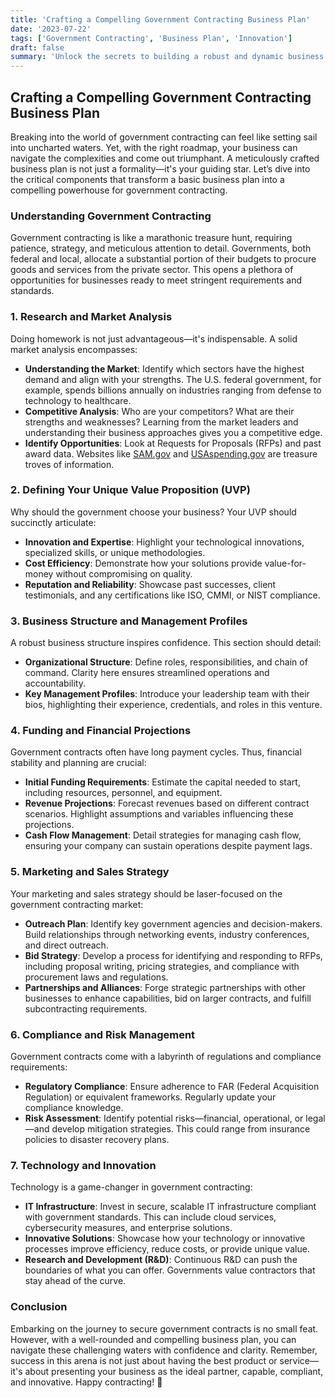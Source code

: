 ```yaml
---
title: 'Crafting a Compelling Government Contracting Business Plan'
date: '2023-07-22'
tags: ['Government Contracting', 'Business Plan', 'Innovation']
draft: false
summary: 'Unlock the secrets to building a robust and dynamic business plan tailored for government contracting that guarantees success.'
---
```


## Crafting a Compelling Government Contracting Business Plan

Breaking into the world of government contracting can feel like setting sail into uncharted waters. Yet, with the right roadmap, your business can navigate the complexities and come out triumphant. A meticulously crafted business plan is not just a formality—it's your guiding star. Let’s dive into the critical components that transform a basic business plan into a compelling powerhouse for government contracting.

### Understanding Government Contracting
Government contracting is like a marathonic treasure hunt, requiring patience, strategy, and meticulous attention to detail. Governments, both federal and local, allocate a substantial portion of their budgets to procure goods and services from the private sector. This opens a plethora of opportunities for businesses ready to meet stringent requirements and standards.

### 1. **Research and Market Analysis**

Doing homework is not just advantageous—it's indispensable. A solid market analysis encompasses:

- **Understanding the Market**: Identify which sectors have the highest demand and align with your strengths. The U.S. federal government, for example, spends billions annually on industries ranging from defense to technology to healthcare.
- **Competitive Analysis**: Who are your competitors? What are their strengths and weaknesses? Learning from the market leaders and understanding their business approaches gives you a competitive edge.
- **Identify Opportunities**: Look at Requests for Proposals (RFPs) and past award data. Websites like [SAM.gov](https://sam.gov) and [USAspending.gov](https://usaspending.gov) are treasure troves of information.

### 2. **Defining Your Unique Value Proposition (UVP)**

Why should the government choose your business? Your UVP should succinctly articulate:

- **Innovation and Expertise**: Highlight your technological innovations, specialized skills, or unique methodologies.
- **Cost Efficiency**: Demonstrate how your solutions provide value-for-money without compromising on quality.
- **Reputation and Reliability**: Showcase past successes, client testimonials, and any certifications like ISO, CMMI, or NIST compliance.

### 3. **Business Structure and Management Profiles**

A robust business structure inspires confidence. This section should detail:

- **Organizational Structure**: Define roles, responsibilities, and chain of command. Clarity here ensures streamlined operations and accountability.
- **Key Management Profiles**: Introduce your leadership team with their bios, highlighting their experience, credentials, and roles in this venture.

### 4. **Funding and Financial Projections**

Government contracts often have long payment cycles. Thus, financial stability and planning are crucial:

- **Initial Funding Requirements**: Estimate the capital needed to start, including resources, personnel, and equipment.
- **Revenue Projections**: Forecast revenues based on different contract scenarios. Highlight assumptions and variables influencing these projections.
- **Cash Flow Management**: Detail strategies for managing cash flow, ensuring your company can sustain operations despite payment lags.

### 5. **Marketing and Sales Strategy**

Your marketing and sales strategy should be laser-focused on the government contracting market:

- **Outreach Plan**: Identify key government agencies and decision-makers. Build relationships through networking events, industry conferences, and direct outreach.
- **Bid Strategy**: Develop a process for identifying and responding to RFPs, including proposal writing, pricing strategies, and compliance with procurement laws and regulations.
- **Partnerships and Alliances**: Forge strategic partnerships with other businesses to enhance capabilities, bid on larger contracts, and fulfill subcontracting requirements.

### 6. **Compliance and Risk Management**

Government contracts come with a labyrinth of regulations and compliance requirements:

- **Regulatory Compliance**: Ensure adherence to FAR (Federal Acquisition Regulation) or equivalent frameworks. Regularly update your compliance knowledge.
- **Risk Assessment**: Identify potential risks—financial, operational, or legal—and develop mitigation strategies. This could range from insurance policies to disaster recovery plans.

### 7. **Technology and Innovation**

Technology is a game-changer in government contracting:

- **IT Infrastructure**: Invest in secure, scalable IT infrastructure compliant with government standards. This can include cloud services, cybersecurity measures, and enterprise solutions.
- **Innovative Solutions**: Showcase how your technology or innovative processes improve efficiency, reduce costs, or provide unique value.
- **Research and Development (R&D)**: Continuous R&D can push the boundaries of what you can offer. Governments value contractors that stay ahead of the curve.

### Conclusion

Embarking on the journey to secure government contracts is no small feat. However, with a well-rounded and compelling business plan, you can navigate these challenging waters with confidence and clarity. Remember, success in this arena is not just about having the best product or service—it's about presenting your business as the ideal partner, capable, compliant, and innovative. Happy contracting! 🚀